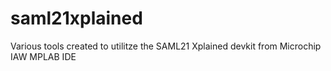 # saml21xplained
Various tools created to utilitze the SAML21 Xplained devkit from Microchip IAW MPLAB IDE
